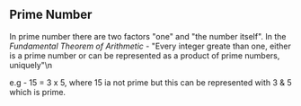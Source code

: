 ## Prime Number
In prime number there are two factors "one" and "the number itself".
In the *Fundamental Theorem of Arithmetic* - "Every integer greate than one, either is a prime number or can be represented as a product of prime numbers, uniquely"\n

e.g - 15 = 3 x 5, where 15 ia not prime but this can be represented with 3 & 5 which is prime.
